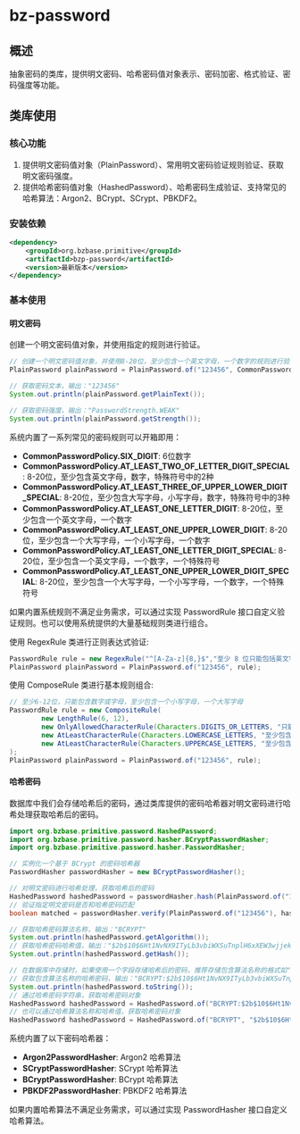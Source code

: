# bz-password

## 概述
抽象密码的类库，提供明文密码、哈希密码值对象表示、密码加密、格式验证、密码强度等功能。

## 类库使用

### 核心功能
1. 提供明文密码值对象（PlainPassword）、常用明文密码验证规则验证、获取明文密码强度。
2. 提供哈希密码值对象（HashedPassword）、哈希密码生成验证、支持常见的哈希算法：Argon2、BCrypt、SCrypt、PBKDF2。

### 安装依赖

```xml
<dependency>
    <groupId>org.bzbase.primitive</groupId>
    <artifactId>bzp-password</artifactId>
    <version>最新版本</version>
</dependency>
```

### 基本使用
#### 明文密码
创建一个明文密码值对象，并使用指定的规则进行验证。

```java
// 创建一个明文密码值对象，并使用8-20位，至少包含一个英文字母，一个数字的规则进行验证，验证失败则抛出 InvalidPasswordException 异常
PlainPassword plainPassword = PlainPassword.of("123456", CommonPasswordPolicy.AT_LEAST_ONE_LETTER_DIGIT);

// 获取密码文本，输出："123456"
System.out.println(plainPassword.getPlainText());

// 获取密码强度，输出："PasswordStrength.WEAK"
System.out.println(plainPassword.getStrength());
```

系统内置了一系列常见的密码规则可以开箱即用：
- **CommonPasswordPolicy.SIX_DIGIT**: 6位数字
- **CommonPasswordPolicy.AT_LEAST_TWO_OF_LETTER_DIGIT_SPECIAL**: 8-20位，至少包含英文字母，数字，特殊符号中的2种
- **CommonPasswordPolicy.AT_LEAST_THREE_OF_UPPER_LOWER_DIGIT_SPECIAL**: 8-20位，至少包含大写字母，小写字母，数字，特殊符号中的3种
- **CommonPasswordPolicy.AT_LEAST_ONE_LETTER_DIGIT**: 8-20位，至少包含一个英文字母，一个数字
- **CommonPasswordPolicy.AT_LEAST_ONE_UPPER_LOWER_DIGIT**: 8-20位，至少包含一个大写字母，一个小写字母，一个数字
- **CommonPasswordPolicy.AT_LEAST_ONE_LETTER_DIGIT_SPECIAL**: 8-20位，至少包含一个英文字母，一个数字，一个特殊符号
- **CommonPasswordPolicy.AT_LEAST_ONE_UPPER_LOWER_DIGIT_SPECIAL**: 8-20位，至少包含一个大写字母，一个小写字母，一个数字，一个特殊符号

如果内置系统规则不满足业务需求，可以通过实现 PasswordRule 接口自定义验证规则。也可以使用系统提供的大量基础规则类进行组合。

使用 RegexRule 类进行正则表达式验证:

```java
PasswordRule rule = new RegexRule("^[A-Za-z]{8,}$","至少 8 位只能包括英文字母");
PlainPassword plainPassword = PlainPassword.of("123456", rule);
```

使用 ComposeRule 类进行基本规则组合:

```java
// 至少6-12位，只能包含数字或字母，至少包含一个小写字母，一个大写字母
PasswordRule rule = new CompositeRule(
        new LengthRule(6, 12),
        new OnlyAllowedCharacterRule(Characters.DIGITS_OR_LETTERS, "只能包含数字或字母"),
        new AtLeastCharacterRule(Characters.LOWERCASE_LETTERS, "至少包含一个小写字母"),
        new AtLeastCharacterRule(Characters.UPPERCASE_LETTERS, "至少包含一个大写字母")
);
PlainPassword plainPassword = PlainPassword.of("123456", rule);
```

#### 哈希密码
数据库中我们会存储哈希后的密码，通过类库提供的密码哈希器对明文密码进行哈希处理获取哈希后的密码。

```java
import org.bzbase.primitive.password.HashedPassword;
import org.bzbase.primitive.password.hasher.BCryptPasswordHasher;
import org.bzbase.primitive.password.hasher.PasswordHasher;

// 实例化一个基于 BCrypt 的密码哈希器
PasswordHasher passwordHasher = new BCryptPasswordHasher();

// 对明文密码进行哈希处理，获取哈希后的密码
HashedPassword hashedPassword = passwordHasher.hash(PlainPassword.of("123456"));
// 验证指定明文密码是否和哈希密码匹配
boolean matched = passwordHasher.verify(PlainPassword.of("123456"), hashedPassword);

// 获取哈希密码算法名称，输出："BCRYPT"
System.out.println(hashedPassword.getAlgorithm());
// 获取哈希密码哈希值，输出："$2b$10$6Ht1NvNX9ITyLb3vbiWXSuTnplH6xXEW3wjjekA2rEv9WYryf/ghy"
System.out.println(hashedPassword.getHash());

// 在数据库中存储时，如果使用一个字段存储哈希后的密码，推荐存储包含算法名称的格式如"BCRYPT:$2b$10$6Ht1N"，默认以冒号分割，方便后续迁移哈希算法。
// 获取包含算法名称的哈希密码，输出："BCRYPT:$2b$10$6Ht1NvNX9ITyLb3vbiWXSuTnplH6xXEW3wjjekA2rEv9WYryf/ghy"
System.out.println(hashedPassword.toString());
// 通过哈希密码字符串，获取哈希密码对象
HashedPassword hashedPassword = HashedPassword.of("BCRYPT:$2b$10$6Ht1NvNX9ITyLb3vbiWXSuTnplH6xXEW3wjjekA2rEv9WYryf/ghy");
// 也可以通过哈希算法名称和哈希值，获取哈希密码对象
HashedPassword hashedPassword = HashedPassword.of("BCRYPT", "$2b$10$6Ht1NvNX9ITyLb3vbiWXSuTnplH6xXEW3wjjekA2rEv9WYryf/ghy");
```

系统内置了以下密码哈希器：
- **Argon2PasswordHasher**: Argon2 哈希算法
- **SCryptPasswordHasher**: SCrypt 哈希算法
- **BCryptPasswordHasher**: BCrypt 哈希算法
- **PBKDF2PasswordHasher**: PBKDF2 哈希算法

如果内置哈希算法不满足业务需求，可以通过实现 PasswordHasher 接口自定义哈希算法。
